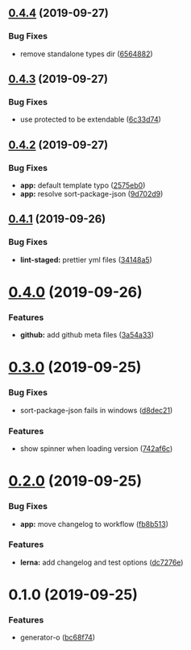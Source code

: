 <a name="0.4.4"></a>

## [0.4.4](https://github.com/meteorlxy/generator-o/compare/v0.4.3...v0.4.4) (2019-09-27)

### Bug Fixes

- remove standalone types dir ([6564882](https://github.com/meteorlxy/generator-o/commit/6564882))

<a name="0.4.3"></a>

## [0.4.3](https://github.com/meteorlxy/generator-o/compare/v0.4.2...v0.4.3) (2019-09-27)

### Bug Fixes

- use protected to be extendable ([6c33d74](https://github.com/meteorlxy/generator-o/commit/6c33d74))

<a name="0.4.2"></a>

## [0.4.2](https://github.com/meteorlxy/generator-o/compare/v0.4.1...v0.4.2) (2019-09-27)

### Bug Fixes

- **app:** default template typo ([2575eb0](https://github.com/meteorlxy/generator-o/commit/2575eb0))
- **app:** resolve sort-package-json ([9d702d9](https://github.com/meteorlxy/generator-o/commit/9d702d9))

<a name="0.4.1"></a>

## [0.4.1](https://github.com/meteorlxy/generator-o/compare/v0.4.0...v0.4.1) (2019-09-26)

### Bug Fixes

- **lint-staged:** prettier yml files ([34148a5](https://github.com/meteorlxy/generator-o/commit/34148a5))

<a name="0.4.0"></a>

# [0.4.0](https://github.com/meteorlxy/generator-o/compare/v0.3.0...v0.4.0) (2019-09-26)

### Features

- **github:** add github meta files ([3a54a33](https://github.com/meteorlxy/generator-o/commit/3a54a33))

<a name="0.3.0"></a>

# [0.3.0](https://github.com/meteorlxy/generator-o/compare/v0.2.0...v0.3.0) (2019-09-25)

### Bug Fixes

- sort-package-json fails in windows ([d8dec21](https://github.com/meteorlxy/generator-o/commit/d8dec21))

### Features

- show spinner when loading version ([742af6c](https://github.com/meteorlxy/generator-o/commit/742af6c))

<a name="0.2.0"></a>

# [0.2.0](https://github.com/meteorlxy/generator-o/compare/v0.1.0...v0.2.0) (2019-09-25)

### Bug Fixes

- **app:** move changelog to workflow ([fb8b513](https://github.com/meteorlxy/generator-o/commit/fb8b513))

### Features

- **lerna:** add changelog and test options ([dc7276e](https://github.com/meteorlxy/generator-o/commit/dc7276e))

<a name="0.1.0"></a>

# 0.1.0 (2019-09-25)

### Features

- generator-o ([bc68f74](https://github.com/meteorlxy/generator-o/commit/bc68f74))
